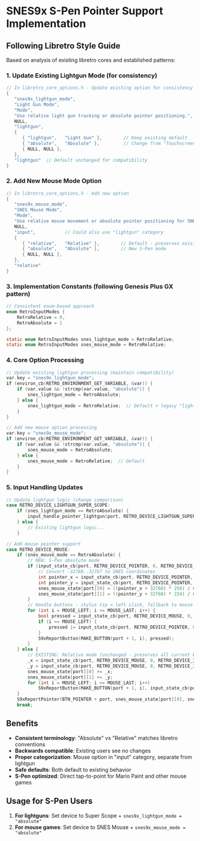 # SNES9x S-Pen Pointer Support Implementation

## Following Libretro Style Guide

Based on analysis of existing libretro cores and established patterns:

### 1. Update Existing Lightgun Mode (for consistency)
```c
// In libretro_core_options.h - Update existing option for consistency
{
   "snes9x_lightgun_mode",
   "Light Gun Mode", 
   "Mode",
   "Use relative light gun tracking or absolute pointer positioning.",
   NULL,
   "lightgun",
   {
      { "lightgun",   "Light Gun" },        // Keep existing default
      { "absolute",   "Absolute" },         // Change from "Touchscreen" 
      { NULL, NULL },
   },
   "lightgun"  // Default unchanged for compatibility
}
```

### 2. Add New Mouse Mode Option  
```c
// In libretro_core_options.h - Add new option
{
   "snes9x_mouse_mode",
   "SNES Mouse Mode",
   "Mode", 
   "Use relative mouse movement or absolute pointer positioning for SNES Mouse input.",
   NULL,
   "input",           // Could also use "lightgun" category
   {
      { "relative",   "Relative" },        // Default - preserves existing behavior
      { "absolute",   "Absolute" },        // New S-Pen mode
      { NULL, NULL },
   },
   "relative"
}
```

### 3. Implementation Constants (following Genesis Plus GX pattern)
```c
// Consistent enum-based approach
enum RetroInputModes { 
    RetroRelative = 0, 
    RetroAbsolute = 1 
};

static enum RetroInputModes snes_lightgun_mode = RetroRelative;
static enum RetroInputModes snes_mouse_mode = RetroRelative;
```

### 4. Core Option Processing
```c
// Update existing lightgun processing (maintain compatibility)
var.key = "snes9x_lightgun_mode";
if (environ_cb(RETRO_ENVIRONMENT_GET_VARIABLE, &var)) {
    if (var.value && !strcmp(var.value, "absolute")) {
        snes_lightgun_mode = RetroAbsolute; 
    } else {
        snes_lightgun_mode = RetroRelative;  // Default + legacy "lightgun" value
    }
}

// Add new mouse option processing  
var.key = "snes9x_mouse_mode";
if (environ_cb(RETRO_ENVIRONMENT_GET_VARIABLE, &var)) {
    if (var.value && !strcmp(var.value, "absolute")) {
        snes_mouse_mode = RetroAbsolute;
    } else {
        snes_mouse_mode = RetroRelative;  // Default
    }
}
```

### 5. Input Handling Updates
```c
// Update lightgun logic (change comparison)
case RETRO_DEVICE_LIGHTGUN_SUPER_SCOPE:
    if (snes_lightgun_mode == RetroAbsolute) {
        input_handle_pointer_lightgun(port, RETRO_DEVICE_LIGHTGUN_SUPER_SCOPE, BTN_POINTER);
    } else {
        // Existing lightgun logic...
    }

// Add mouse pointer support
case RETRO_DEVICE_MOUSE:
    if (snes_mouse_mode == RetroAbsolute) {
        // NEW: S-Pen absolute mode
        if (input_state_cb(port, RETRO_DEVICE_POINTER, 0, RETRO_DEVICE_ID_POINTER_PRESSED)) {
            // Convert -32768..32767 to SNES coordinates
            int pointer_x = input_state_cb(port, RETRO_DEVICE_POINTER, 0, RETRO_DEVICE_ID_POINTER_X);
            int pointer_y = input_state_cb(port, RETRO_DEVICE_POINTER, 0, RETRO_DEVICE_ID_POINTER_Y);
            snes_mouse_state[port][0] = ((pointer_x + 32768) * 256) / 65536;  
            snes_mouse_state[port][1] = ((pointer_y + 32768) * 224) / 65536;  
        }
        // Handle buttons - stylus tip = left click, fallback to mouse buttons
        for (int i = MOUSE_LEFT; i <= MOUSE_LAST; i++) {
            bool pressed = input_state_cb(port, RETRO_DEVICE_MOUSE, 0, i);
            if (i == MOUSE_LEFT) {
                pressed |= input_state_cb(port, RETRO_DEVICE_POINTER, 0, RETRO_DEVICE_ID_POINTER_PRESSED);
            }
            S9xReportButton(MAKE_BUTTON(port + 1, i), pressed);
        }
    } else {
        // EXISTING: Relative mode (unchanged - preserves all current behavior)
        _x = input_state_cb(port, RETRO_DEVICE_MOUSE, 0, RETRO_DEVICE_ID_MOUSE_X);
        _y = input_state_cb(port, RETRO_DEVICE_MOUSE, 0, RETRO_DEVICE_ID_MOUSE_Y);
        snes_mouse_state[port][0] += _x;
        snes_mouse_state[port][1] += _y;
        for (int i = MOUSE_LEFT; i <= MOUSE_LAST; i++)
            S9xReportButton(MAKE_BUTTON(port + 1, i), input_state_cb(port, RETRO_DEVICE_MOUSE, 0, i));
    }
    S9xReportPointer(BTN_POINTER + port, snes_mouse_state[port][0], snes_mouse_state[port][1]);
    break;
```

## Benefits
- **Consistent terminology**: "Absolute" vs "Relative" matches libretro conventions
- **Backwards compatible**: Existing users see no changes
- **Proper categorization**: Mouse option in "input" category, separate from lightgun
- **Safe defaults**: Both default to existing behavior
- **S-Pen optimized**: Direct tap-to-point for Mario Paint and other mouse games

## Usage for S-Pen Users
1. **For lightguns**: Set device to Super Scope + `snes9x_lightgun_mode = "absolute"`  
2. **For mouse games**: Set device to SNES Mouse + `snes9x_mouse_mode = "absolute"`